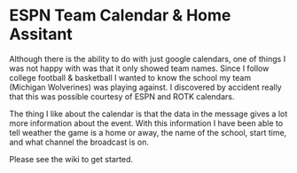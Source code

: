 # ESPN Team Calendar & Home Assitant

Although there is the ability to do with just google calendars, one of things I was not happy with was that it only showed team names. Since I follow college football & basketball I wanted to know the school my team (Michigan Wolverines) was playing against. I discovered by accident really that this was possible courtesy of ESPN and ROTK calendars. 

The thing I like about the calendar is that the data in the message gives a lot more information about the event. With this information I have been able to tell weather the game is a home or away, the name of the school, start time, and what channel the broadcast is on. 

Please see the wiki to get started.
